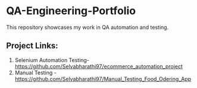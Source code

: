 # QA-Engineering-Portfolio
 This repository showcases my work in QA automation and testing.
## Project Links:
 1. Selenium Automation Testing- https://github.com/Selvabharathi97/ecommerce_automation_project
 2. Manual Testing - https://github.com/Selvabharathi97/Manual_Testing_Food_Odering_App
